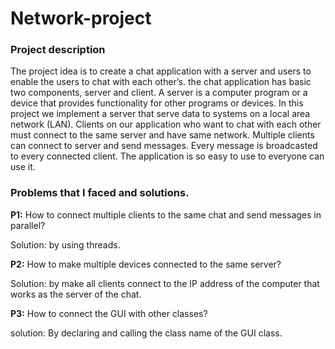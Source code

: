 # Network-project
### Project description
The project idea is to create a chat application with a server and users to enable the users to chat with each other’s. the chat application has basic two components, server and client. A server is a computer program or a device that provides functionality for other programs or devices. In this project we implement a server that serve data to systems on a local area network (LAN). Clients on our application who want to chat with each other must connect to the same server and have same network.  Multiple clients can connect to server and send messages. Every message is broadcasted to every connected client. The application is so easy to use to everyone can use it. 


### Problems that I faced and solutions.
**P1:** How to connect multiple clients to the same chat and send messages in parallel?

Solution: by using threads.

**P2:** How to make multiple devices connected to the same server?

Solution: by make all clients connect to the IP address of the computer that works as the server of the chat.

**P3:** How to connect the GUI with other classes?

solution: By declaring and calling the class name of the GUI class.
